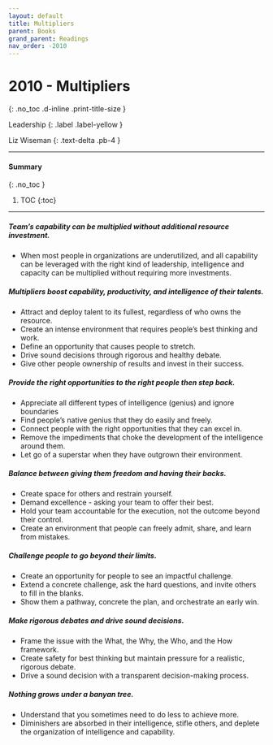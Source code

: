 ```yaml
---
layout: default
title: Multipliers 
parent: Books
grand_parent: Readings
nav_order: -2010
---
```


# 2010 - Multipliers
{: .no_toc .d-inline .print-title-size }

Leadership
{: .label .label-yellow }

Liz Wiseman
{: .text-delta .pb-4 }

---

#### Summary 
{: .no_toc }

1. TOC
{:toc}

---

##### Team’s capability can be multiplied without additional resource investment.
- When most people in organizations are underutilized, and all capability can be leveraged with the right kind of leadership, intelligence and capacity can be multiplied without requiring more investments. 

##### Multipliers boost capability, productivity, and intelligence of their talents.
- Attract and deploy talent to its fullest, regardless of who owns the resource.
- Create an intense environment that requires people’s best thinking and work.
- Define an opportunity that causes people to stretch.
- Drive sound decisions through rigorous and healthy debate.
- Give other people ownership of results and invest in their success.

##### Provide the right opportunities to the right people then step back.
- Appreciate all different types of intelligence (genius) and ignore boundaries
- Find people’s native genius that they do easily and freely. 
- Connect people with the right opportunities that they can excel in.
- Remove the impediments that choke the development of the intelligence around them.
- Let go of a superstar when they have outgrown their environment.

##### Balance between giving them freedom and having their backs.
- Create space for others and restrain yourself.
- Demand excellence - asking your team to offer their best.
- Hold your team accountable for the execution, not the outcome beyond their control.
- Create an environment that people can freely admit, share, and learn from mistakes.

##### Challenge people to go beyond their limits.
- Create an opportunity for people to see an impactful challenge.
- Extend a concrete challenge, ask the hard questions, and invite others to fill in the blanks.
- Show them a pathway, concrete the plan, and orchestrate an early win.

##### Make rigorous debates and drive sound decisions.
- Frame the issue with the What, the Why, the Who, and the How framework.
- Create safety for best thinking but maintain pressure for a realistic, rigorous debate.
- Drive a sound decision with a transparent decision-making process.

##### Nothing grows under a banyan tree.
- Understand that you sometimes need to do less to achieve more.
- Diminishers are absorbed in their intelligence, stifle others, and deplete the organization of intelligence and capability.
